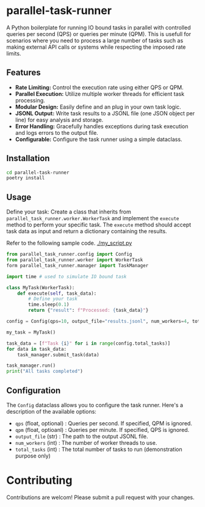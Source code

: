# parallel-task-runner

A Python boilerplate for running IO bound tasks in parallel with controlled queries per second (QPS) or 
queries per minute (QPM). This is usefull for scenarios where you need to process a large number of tasks
such as making external API calls or systems while respecting the imposed rate limits.

## Features
 * **Rate Limiting:** Control the execution rate using either QPS or QPM.
 * **Parallel Execution:** Utilize multiple worker threads for efficient task processing.
 * **Modular Design:** Easily define and an plug in your own task logic.
 * **JSONL Output:** Write task results to a JSONL file (one JSON object per line) for easy analysis and storage.
 * **Error Handling:** Gracefully handles exceptions during task execution and logs errors to the output file.
 * **Configurable:** Configure the task runner using a simple dataclass.

## Installation
```bash
cd parallel-task-runner
poetry install
```

## Usage

Define your task: Create a class that inherits from `parallel_task_runner.worker.WorkerTask` and
implement the `execute` method to perform your specific task. The `execute` method should accept task data
as input and return a dictionary containing the results.

Refer to the following sample code.
[./my_script.py](./my_script.py)
 
```python
from parallel_task_runner.config import Config
from parallel_task_runner.worker import WorkerTask
form parallel_task_runner.manager import TaskManager

import time # used to simulate IO bound task

class MyTask(WorkerTask):
    def execute(self, task_data):
        # Define your task
        time.sleep(0.1)
        return {"result": f"Processed: {task_data}"}

config = Config(qps=10, output_file="results.jsonl", num_workers=4, total_tasks=100)

my_task = MyTask()

task_data = [f"Task {i}" for i in range(config.total_tasks)]
for data in task_data:
    task_manager.submit_task(data)

task_manager.run()
print("All tasks completed")
```

## Configuration

The `Config` dataclass allows you to configure the task runner. Here's a description of the available options:

- `qps` (float, optional) : Queries per second. If specified, QPM is ignored.
- `qpm` (float, optioanl) : Queries per minute. If specified, QPS is ignored.
- `output_file` (str) : The path to the output JSONL file.
- `num_workers` (int) : The number of worker threads to use.
- `total_tasks` (int) : The total number of tasks to run (demonstration purpose only)

# Contributing

Contributions are welcom! Please submit a pull request with your changes.

